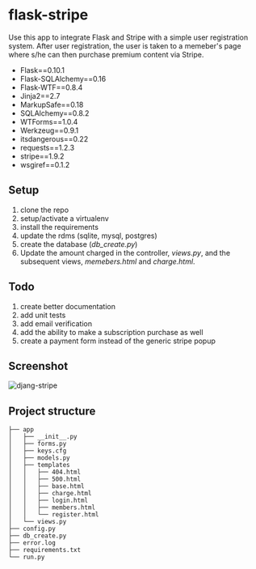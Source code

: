 flask-stripe
========================

Use this app to integrate Flask and Stripe with a simple user registration system. After user registration, the user is taken to a memeber's page where s/he can then purchase premium content via Stripe.

- Flask==0.10.1
- Flask-SQLAlchemy==0.16
- Flask-WTF==0.8.4
- Jinja2==2.7
- MarkupSafe==0.18
- SQLAlchemy==0.8.2
- WTForms==1.0.4
- Werkzeug==0.9.1
- itsdangerous==0.22
- requests==1.2.3
- stripe==1.9.2
- wsgiref==0.1.2
 
## Setup

1. clone the repo
2. setup/activate a virtualenv
3. install the requirements
4. update the rdms (sqlite, mysql, postgres)
5. create the database (*db_create.py*)
6. Update the amount charged in the controller, *views.py*, and the subsequent views, *memebers.html* and *charge.html*.

## Todo

1. create better documentation
2. add unit tests
3. add email verification
4. add the ability to make a subscription purchase as well
5. create a payment form instead of the generic stripe popup

## Screenshot

![djang-stripe](http://content.screencast.com/users/Mike_Extentech/folders/Jing/media/754f9275-d5e4-4aa9-bfcf-a0f6fbebf63b/00000211.png)

## Project structure

    ├── app
    │   ├── __init__.py
    │   ├── forms.py
    │   ├── keys.cfg
    │   ├── models.py
    │   ├── templates
    │   │   ├── 404.html
    │   │   ├── 500.html
    │   │   ├── base.html
    │   │   ├── charge.html
    │   │   ├── login.html
    │   │   ├── members.html
    │   │   └── register.html
    │   └── views.py
    ├── config.py
    ├── db_create.py
    ├── error.log
    ├── requirements.txt
    └── run.py
